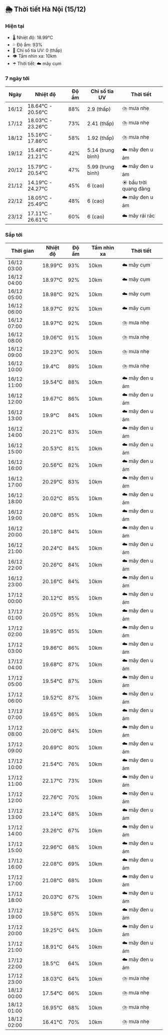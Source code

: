 ## 🌦️ Thời tiết Hà Nội (15/12)

### Hiện tại

- 🌡️ Nhiệt độ: 18.99℃
- 💦 Độ ẩm: 93%
- 🌟 Chỉ số tia UV: 0 (thấp)
- 👁️ Tầm nhìn xa: 10km
- ☂️ Thời tiết: ☁️ mây cụm

### 7 ngày tới

| Ngày | Nhiệt độ | Độ ẩm | Chỉ số tia UV | Thời tiết |
| --- | --- | --- | --- | --- |
| 16/12 | 18.64℃ - 20.56℃ | 88% | 2.9 (thấp) | ⛈️ mưa nhẹ |
| 17/12 | 18.03℃ - 23.26℃ | 73% | 2.41 (thấp) | ⛈️ mưa nhẹ |
| 18/12 | 15.16℃ - 17.86℃ | 58% | 1.92 (thấp) | ⛈️ mưa nhẹ |
| 19/12 | 15.48℃ - 21.21℃ | 42% | 5.14 (trung bình) | ☁️ mây đen u ám |
| 20/12 | 15.79℃ - 20.54℃ | 47% | 5.99 (trung bình) | ☁️ mây đen u ám |
| 21/12 | 14.19℃ - 24.27℃ | 45% | 6 (cao) | ☀️ bầu trời quang đãng |
| 22/12 | 18.05℃ - 25.49℃ | 48% | 6 (cao) | ☁️ mây đen u ám |
| 23/12 | 17.11℃ - 26.61℃ | 60% | 6 (cao) | ☁️ mây rải rác |

### Sắp tới

| Thời gian | Nhiệt độ | Độ ẩm | Tầm nhìn xa | Thời tiết |
| --- | --- | --- | --- | --- |
| 16/12 03:00 | 18.99℃ | 93% | 10km | ☁️ mây cụm |
| 16/12 04:00 | 18.97℃ | 92% | 10km | ☁️ mây cụm |
| 16/12 05:00 | 18.98℃ | 92% | 10km | ☁️ mây cụm |
| 16/12 06:00 | 18.97℃ | 92% | 10km | ☁️ mây cụm |
| 16/12 07:00 | 18.97℃ | 92% | 10km | ⛈️ mưa nhẹ |
| 16/12 08:00 | 19.06℃ | 91% | 10km | ⛈️ mưa nhẹ |
| 16/12 09:00 | 19.23℃ | 90% | 10km | ⛈️ mưa nhẹ |
| 16/12 10:00 | 19.4℃ | 89% | 10km | ⛈️ mưa nhẹ |
| 16/12 11:00 | 19.54℃ | 88% | 10km | ☁️ mây đen u ám |
| 16/12 12:00 | 19.67℃ | 86% | 10km | ☁️ mây đen u ám |
| 16/12 13:00 | 19.9℃ | 84% | 10km | ☁️ mây đen u ám |
| 16/12 14:00 | 20.21℃ | 83% | 10km | ☁️ mây đen u ám |
| 16/12 15:00 | 20.53℃ | 81% | 10km | ☁️ mây đen u ám |
| 16/12 16:00 | 20.56℃ | 82% | 10km | ☁️ mây đen u ám |
| 16/12 17:00 | 20.29℃ | 83% | 10km | ☁️ mây đen u ám |
| 16/12 18:00 | 20.02℃ | 85% | 10km | ☁️ mây đen u ám |
| 16/12 19:00 | 20.08℃ | 85% | 10km | ☁️ mây đen u ám |
| 16/12 20:00 | 20.18℃ | 84% | 10km | ☁️ mây đen u ám |
| 16/12 21:00 | 20.24℃ | 84% | 10km | ☁️ mây đen u ám |
| 16/12 22:00 | 20.26℃ | 84% | 10km | ☁️ mây đen u ám |
| 16/12 23:00 | 20.16℃ | 84% | 10km | ☁️ mây đen u ám |
| 17/12 00:00 | 20.12℃ | 85% | 10km | ☁️ mây đen u ám |
| 17/12 01:00 | 20.05℃ | 85% | 10km | ☁️ mây đen u ám |
| 17/12 02:00 | 19.95℃ | 85% | 10km | ☁️ mây đen u ám |
| 17/12 03:00 | 19.86℃ | 86% | 10km | ☁️ mây đen u ám |
| 17/12 04:00 | 19.68℃ | 87% | 10km | ☁️ mây đen u ám |
| 17/12 05:00 | 19.54℃ | 87% | 10km | ☁️ mây đen u ám |
| 17/12 06:00 | 19.52℃ | 87% | 10km | ☁️ mây đen u ám |
| 17/12 07:00 | 19.65℃ | 86% | 10km | ☁️ mây đen u ám |
| 17/12 08:00 | 20.06℃ | 84% | 10km | ☁️ mây đen u ám |
| 17/12 09:00 | 20.69℃ | 80% | 10km | ☁️ mây đen u ám |
| 17/12 10:00 | 21.54℃ | 76% | 10km | ☁️ mây đen u ám |
| 17/12 11:00 | 22.17℃ | 73% | 10km | ☁️ mây đen u ám |
| 17/12 12:00 | 22.76℃ | 70% | 10km | ☁️ mây đen u ám |
| 17/12 13:00 | 23.14℃ | 68% | 10km | ☁️ mây đen u ám |
| 17/12 14:00 | 23.26℃ | 67% | 10km | ☁️ mây đen u ám |
| 17/12 15:00 | 22.96℃ | 68% | 10km | ☁️ mây đen u ám |
| 17/12 16:00 | 22.08℃ | 69% | 10km | ☁️ mây đen u ám |
| 17/12 17:00 | 21.08℃ | 68% | 10km | ☁️ mây đen u ám |
| 17/12 18:00 | 20.03℃ | 67% | 10km | ☁️ mây đen u ám |
| 17/12 19:00 | 19.58℃ | 65% | 10km | ☁️ mây đen u ám |
| 17/12 20:00 | 19.25℃ | 64% | 10km | ☁️ mây đen u ám |
| 17/12 21:00 | 18.91℃ | 64% | 10km | ☁️ mây đen u ám |
| 17/12 22:00 | 18.5℃ | 64% | 10km | ☁️ mây đen u ám |
| 17/12 23:00 | 18.03℃ | 64% | 10km | ⛈️ mưa nhẹ |
| 18/12 00:00 | 17.54℃ | 66% | 10km | ⛈️ mưa nhẹ |
| 18/12 01:00 | 16.95℃ | 68% | 10km | ⛈️ mưa nhẹ |
| 18/12 02:00 | 16.41℃ | 70% | 10km | ⛈️ mưa nhẹ |
